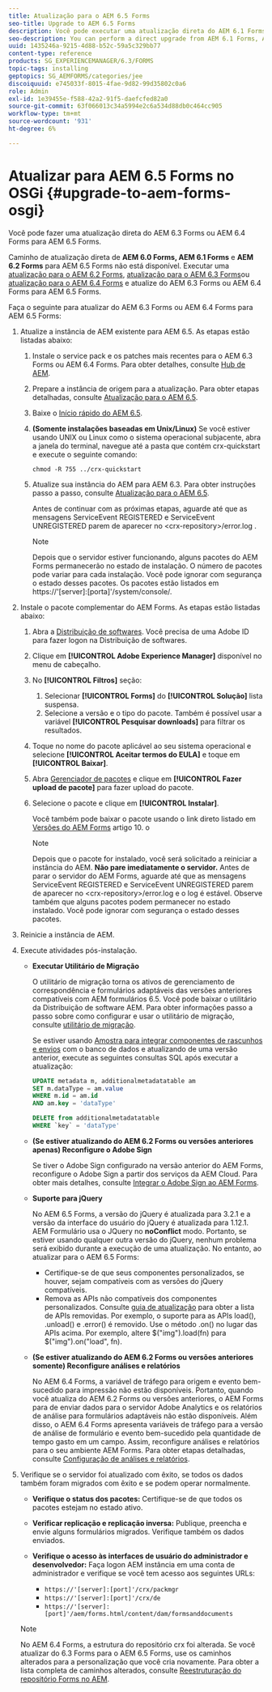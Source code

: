 ```yaml
---
title: Atualização para o AEM 6.5 Forms
seo-title: Upgrade to AEM 6.5 Forms
description: Você pode executar uma atualização direta do AEM 6.1 Forms, AEM 6.2 Forms e LiveCycle ES4 SP1 para AEM 6.3 Forms.
seo-description: You can perform a direct upgrade from AEM 6.1 Forms, AEM 6.2 Forms, and LiveCycle ES4 SP1 to AEM 6.3 Forms.
uuid: 1435246a-9215-4d88-b52c-59a5c329bb77
content-type: reference
products: SG_EXPERIENCEMANAGER/6.3/FORMS
topic-tags: installing
geptopics: SG_AEMFORMS/categories/jee
discoiquuid: e745033f-8015-4fae-9d82-99d35802c0a6
role: Admin
exl-id: 1e39455e-f588-42a2-91f5-daefcfed82a0
source-git-commit: 63f066013c34a5994e2c6a534d88db0c464cc905
workflow-type: tm+mt
source-wordcount: '931'
ht-degree: 6%

---
```


# Atualizar para AEM 6.5 Forms no OSGi {#upgrade-to-aem-forms-osgi}

Você pode fazer uma atualização direta do AEM 6.3 Forms ou AEM 6.4 Forms para AEM 6.5 Forms.

Caminho de atualização direta de **AEM 6.0 Forms, AEM 6.1 Forms** e **AEM 6.2 Forms** para AEM 6.5 Forms não está disponível. Executar uma [atualização para o AEM 6.2 Forms](https://helpx.adobe.com/experience-manager/6-2/forms/using/upgrade.html), [atualização para o AEM 6.3 Forms](https://helpx.adobe.com/experience-manager/6-3/forms/using/upgrade.html)ou [atualização para o AEM 6.4 Forms](/help/forms/using/upgrade.md) e atualize do AEM 6.3 Forms ou AEM 6.4 Forms para AEM 6.5 Forms.

Faça o seguinte para atualizar do AEM 6.3 Forms ou AEM 6.4 Forms para AEM 6.5 Forms:

1. Atualize a instância de AEM existente para AEM 6.5. As etapas estão listadas abaixo:

   1. Instale o service pack e os patches mais recentes para o AEM 6.3 Forms ou AEM 6.4 Forms. Para obter detalhes, consulte [Hub de AEM](https://helpx.adobe.com/br/experience-manager/aem-releases-updates.html).
   1. Prepare a instância de origem para a atualização. Para obter etapas detalhadas, consulte [Atualização para o AEM 6.5](/help/sites-deploying/upgrade.md).
   1. Baixe o [Início rápido do AEM 6.5](/help/sites-deploying/deploy.md#getting%20the%20software).
   1. **(Somente instalações baseadas em Unix/Linux)** Se você estiver usando UNIX ou Linux como o sistema operacional subjacente, abra a janela do terminal, navegue até a pasta que contém crx-quickstart e execute o seguinte comando:

      `chmod -R 755 ../crx-quickstart`

   1. Atualize sua instância do AEM para AEM 6.3. Para obter instruções passo a passo, consulte [Atualização para o AEM 6.5](/help/sites-deploying/upgrade.md).

      Antes de continuar com as próximas etapas, aguarde até que as mensagens ServiceEvent REGISTERED e ServiceEvent UNREGISTERED parem de aparecer no &lt;crx-repository>/error.log .

      >[!NOTE]
      >
      >Depois que o servidor estiver funcionando, alguns pacotes do AEM Forms permanecerão no estado de instalação. O número de pacotes pode variar para cada instalação. Você pode ignorar com segurança o estado desses pacotes. Os pacotes estão listados em https://&#39;[server]:[porta]&#39;/system/console/.

1. Instale o pacote complementar do AEM Forms. As etapas estão listadas abaixo:

   1. Abra a [Distribuição de softwares](https://experience.adobe.com/downloads). Você precisa de uma Adobe ID para fazer logon na Distribuição de softwares.
   1. Clique em **[!UICONTROL Adobe Experience Manager]** disponível no menu de cabeçalho.
   1. No **[!UICONTROL Filtros]** seção:
      1. Selecionar **[!UICONTROL Forms]** do **[!UICONTROL Solução]** lista suspensa.
      1. Selecione a versão e o tipo do pacote. Também é possível usar a variável **[!UICONTROL Pesquisar downloads]** para filtrar os resultados.
   1. Toque no nome do pacote aplicável ao seu sistema operacional e selecione **[!UICONTROL Aceitar termos do EULA]** e toque em **[!UICONTROL Baixar]**.
   1. Abra [Gerenciador de pacotes](https://experienceleague.adobe.com/docs/experience-manager-65/administering/contentmanagement/package-manager.html?lang=pt-BR) e clique em **[!UICONTROL Fazer upload de pacote]** para fazer upload do pacote.
   1. Selecione o pacote e clique em **[!UICONTROL Instalar]**.

      Você também pode baixar o pacote usando o link direto listado em [Versões do AEM Forms](https://helpx.adobe.com/br/aem-forms/kb/aem-forms-releases.html) artigo 10. o

      >[!NOTE]
      >
      >Depois que o pacote for instalado, você será solicitado a reiniciar a instância do AEM. **Não pare imediatamente o servidor.** Antes de parar o servidor do AEM Forms, aguarde até que as mensagens ServiceEvent REGISTERED e ServiceEvent UNREGISTERED parem de aparecer no &lt;crx-repository>/error.log e o log é estável. Observe também que alguns pacotes podem permanecer no estado instalado. Você pode ignorar com segurança o estado desses pacotes.

1. Reinicie a instância de AEM.

1. Execute atividades pós-instalação.

   * **Executar Utilitário de Migração**

      O utilitário de migração torna os ativos de gerenciamento de correspondência e formulários adaptáveis das versões anteriores compatíveis com AEM formulários 6.5. Você pode baixar o utilitário da Distribuição de software AEM. Para obter informações passo a passo sobre como configurar e usar o utilitário de migração, consulte [utilitário de migração](../../forms/using/migration-utility.md).

      Se estiver usando [Amostra para integrar componentes de rascunhos e envios](https://helpx.adobe.com/experience-manager/6-3/forms/using/integrate-draft-submission-database.html) com o banco de dados e atualizando de uma versão anterior, execute as seguintes consultas SQL após executar a atualização:

      ```sql
      UPDATE metadata m, additionalmetadatatable am
      SET m.dataType = am.value
      WHERE m.id = am.id
      AND am.key = 'dataType'
      ```

      ```sql
      DELETE from additionalmetadatatable
      WHERE `key` = 'dataType'
      ```

   * **(Se estiver atualizando do AEM 6.2 Forms ou versões anteriores apenas) Reconfigure o Adobe Sign**

      Se tiver o Adobe Sign configurado na versão anterior do AEM Forms, reconfigure o Adobe Sign a partir dos serviços da AEM Cloud. Para obter mais detalhes, consulte [Integrar o Adobe Sign ao AEM Forms](../../forms/using/adobe-sign-integration-adaptive-forms.md).

   * **Suporte para jQuery**

      No AEM 6.5 Forms, a versão do jQuery é atualizada para 3.2.1 e a versão da interface do usuário do jQuery é atualizada para 1.12.1. AEM Formulário usa o JQuery no **noConflict** modo. Portanto, se estiver usando qualquer outra versão do jQuery, nenhum problema será exibido durante a execução de uma atualização. No entanto, ao atualizar para o AEM 6.5 Forms:

      * Certifique-se de que seus componentes personalizados, se houver, sejam compatíveis com as versões do jQuery compatíveis.
      * Remova as APIs não compatíveis dos componentes personalizados. Consulte [guia de atualização](https://jquery.com/upgrade-guide/3.0/) para obter a lista de APIs removidas. Por exemplo, o suporte para as APIs load(), .unload() e .error() é removido. Use o método .on() no lugar das APIs acima. Por exemplo, altere $(&quot;img&quot;).load(fn) para $(&quot;img&quot;).on(&quot;load&quot;, fn).
   * **(Se estiver atualizando do AEM 6.2 Forms ou versões anteriores somente) Reconfigure análises e relatórios**

      No AEM 6.4 Forms, a variável de tráfego para origem e evento bem-sucedido para impressão não estão disponíveis. Portanto, quando você atualiza do AEM 6.2 Forms ou versões anteriores, o AEM Forms para de enviar dados para o servidor Adobe Analytics e os relatórios de análise para formulários adaptáveis não estão disponíveis. Além disso, o AEM 6.4 Forms apresenta variáveis de tráfego para a versão de análise de formulário e evento bem-sucedido pela quantidade de tempo gasto em um campo. Assim, reconfigure análises e relatórios para o seu ambiente AEM Forms. Para obter etapas detalhadas, consulte [Configuração de análises e relatórios](../../forms/using/configure-analytics-forms-documents.md).


1. Verifique se o servidor foi atualizado com êxito, se todos os dados também foram migrados com êxito e se podem operar normalmente.

   * **Verifique o status dos pacotes:** Certifique-se de que todos os pacotes estejam no estado ativo.
   * **Verificar replicação e replicação inversa:** Publique, preencha e envie alguns formulários migrados. Verifique também os dados enviados.
   * **Verifique o acesso às interfaces de usuário do administrador e desenvolvedor:** Faça logon AEM instância em uma conta de administrador e verifique se você tem acesso aos seguintes URLs:

      * `https://'[server]:[port]'/crx/packmgr`
      * `https://'[server]:[port]'/crx/de`
      * `https://'[server]:[port]'/aem/forms.html/content/dam/formsanddocuments`

   >[!NOTE]
   No AEM 6.4 Forms, a estrutura do repositório crx foi alterada. Se você atualizar do 6.3 Forms para o AEM 6.5 Forms, use os caminhos alterados para a personalização que você cria novamente. Para obter a lista completa de caminhos alterados, consulte [Reestruturação do repositório Forms no AEM](/help/sites-deploying/forms-repository-restructuring-in-aem-6-5.md).
